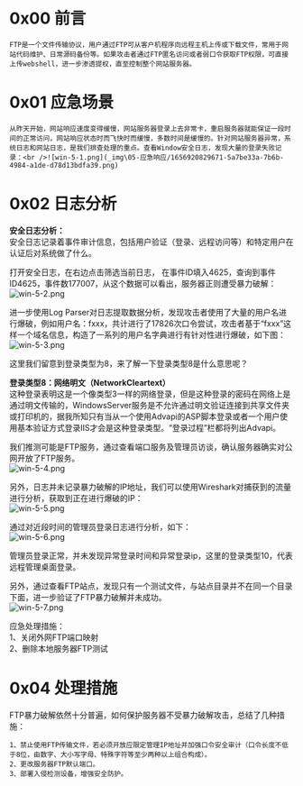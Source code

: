 
# 0x00 前言
	FTP是一个文件传输协议，用户通过FTP可从客户机程序向远程主机上传或下载文件，常用于网站代码维护、日常源码备份等。如果攻击者通过FTP匿名访问或者弱口令获取FTP权限，可直接上传webshell，进一步渗透提权，直至控制整个网站服务器。


# 0x01 应急场景
	从昨天开始，网站响应速度变得缓慢，网站服务器登录上去非常卡，重启服务器就能保证一段时间的正常访问，网站响应状态时而飞快时而缓慢，多数时间是缓慢的。针对网站服务器异常，系统日志和网站日志，是我们排查处理的重点。查看Window安全日志，发现大量的登录失败记录：<br />![win-5-1.png](_img\05-应急响应/1656920829671-5a7be33a-7b6b-4984-a1de-d78d13bdfa39.png)


# 0x02 日志分析
**安全日志分析：**<br />安全日志记录着事件审计信息，包括用户验证（登录、远程访问等）和特定用户在认证后对系统做了什么。

打开安全日志，在右边点击筛选当前日志， 在事件ID填入4625，查询到事件ID4625，事件数177007，从这个数据可以看出，服务器正则遭受暴力破解：<br />![win-5-2.png](_img\05-应急响应/1656920838702-c2a09807-c817-424c-9954-f83b28418e8e.png)

进一步使用Log Parser对日志提取数据分析，发现攻击者使用了大量的用户名进行爆破，例如用户名：fxxx，共计进行了17826次口令尝试，攻击者基于“fxxx”这样一个域名信息，构造了一系列的用户名字典进行有针对性进行爆破，如下图：<br />![win-5-3.png](_img\05-应急响应/1656920844639-189cde36-d271-4a40-9a02-00b14185d304.png)

这里我们留意到登录类型为8，来了解一下登录类型8是什么意思呢？

**登录类型8：网络明文（NetworkCleartext）**<br />这种登录表明这是一个像类型3一样的网络登录，但是这种登录的密码在网络上是通过明文传输的，WindowsServer服务是不允许通过明文验证连接到共享文件夹或打印机的，据我所知只有当从一个使用Advapi的ASP脚本登录或者一个用户使用基本验证方式登录IIS才会是这种登录类型。“登录过程”栏都将列出Advapi。

我们推测可能是FTP服务，通过查看端口服务及管理员访谈，确认服务器确实对公网开放了FTP服务。<br />![win-5-4.png](_img\05-应急响应/1656920858101-1562e771-2570-4194-a0fd-170408de5855.png)

另外，日志并未记录暴力破解的IP地址，我们可以使用Wireshark对捕获到的流量进行分析，获取到正在进行爆破的IP：<br />![win-5-5.png](_img\05-应急响应/1656920874002-e72b0a06-b1d9-4b24-bb23-ec571321abb5.png)

通过对近段时间的管理员登录日志进行分析，如下：<br />![win-5-6.png](_img\05-应急响应/1656920874079-b880801b-0d1e-482c-a4de-b1ba238e15fa.png)

管理员登录正常，并未发现异常登录时间和异常登录ip，这里的登录类型10，代表远程管理桌面登录。

另外，通过查看FTP站点，发现只有一个测试文件，与站点目录并不在同一个目录下面，进一步验证了FTP暴力破解并未成功。<br />![win-5-7.png](_img\05-应急响应/1656920875972-16bb1488-b2e6-4ac1-9eaa-941317da3a5b.png)

应急处理措施：<br />1、关闭外网FTP端口映射           <br />2、删除本地服务器FTP测试


# 0x04 处理措施
FTP暴力破解依然十分普遍，如何保护服务器不受暴力破解攻击，总结了几种措施：
```
1、禁止使用FTP传输文件，若必须开放应限定管理IP地址并加强口令安全审计（口令长度不低于8位，由数字、大小写字母、特殊字符等至少两种以上组合构成）。
2、更改服务器FTP默认端口。
3、部署入侵检测设备，增强安全防护。
```
